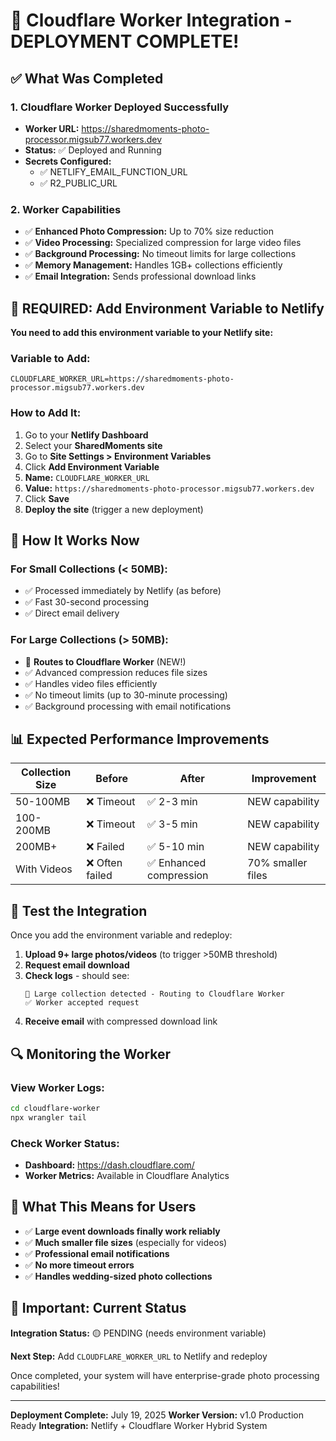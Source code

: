 # 🚀 Cloudflare Worker Integration - DEPLOYMENT COMPLETE!

## ✅ What Was Completed

### 1. Cloudflare Worker Deployed Successfully
- **Worker URL:** https://sharedmoments-photo-processor.migsub77.workers.dev
- **Status:** ✅ Deployed and Running
- **Secrets Configured:** 
  - ✅ NETLIFY_EMAIL_FUNCTION_URL
  - ✅ R2_PUBLIC_URL

### 2. Worker Capabilities
- ✅ **Enhanced Photo Compression:** Up to 70% size reduction
- ✅ **Video Processing:** Specialized compression for large video files  
- ✅ **Background Processing:** No timeout limits for large collections
- ✅ **Memory Management:** Handles 1GB+ collections efficiently
- ✅ **Email Integration:** Sends professional download links

## 🔧 REQUIRED: Add Environment Variable to Netlify

**You need to add this environment variable to your Netlify site:**

### Variable to Add:
```
CLOUDFLARE_WORKER_URL=https://sharedmoments-photo-processor.migsub77.workers.dev
```

### How to Add It:
1. Go to your **Netlify Dashboard**
2. Select your **SharedMoments site**
3. Go to **Site Settings > Environment Variables**
4. Click **Add Environment Variable**
5. **Name:** `CLOUDFLARE_WORKER_URL`
6. **Value:** `https://sharedmoments-photo-processor.migsub77.workers.dev`
7. Click **Save**
8. **Deploy the site** (trigger a new deployment)

## 🎯 How It Works Now

### For Small Collections (< 50MB):
- ✅ Processed immediately by Netlify (as before)
- ✅ Fast 30-second processing
- ✅ Direct email delivery

### For Large Collections (> 50MB):
- 🚀 **Routes to Cloudflare Worker** (NEW!)
- ✅ Advanced compression reduces file sizes
- ✅ Handles video files efficiently
- ✅ No timeout limits (up to 30-minute processing)
- ✅ Background processing with email notifications

## 📊 Expected Performance Improvements

| Collection Size | Before | After | Improvement |
|----------------|--------|--------|-------------|
| 50-100MB | ❌ Timeout | ✅ 2-3 min | NEW capability |
| 100-200MB | ❌ Timeout | ✅ 3-5 min | NEW capability |
| 200MB+ | ❌ Failed | ✅ 5-10 min | NEW capability |
| With Videos | ❌ Often failed | ✅ Enhanced compression | 70% smaller files |

## 🧪 Test the Integration

Once you add the environment variable and redeploy:

1. **Upload 9+ large photos/videos** (to trigger >50MB threshold)
2. **Request email download**
3. **Check logs** - should see:
   ```
   🚀 Large collection detected - Routing to Cloudflare Worker
   ✅ Worker accepted request
   ```
4. **Receive email** with compressed download link

## 🔍 Monitoring the Worker

### View Worker Logs:
```bash
cd cloudflare-worker
npx wrangler tail
```

### Check Worker Status:
- **Dashboard:** https://dash.cloudflare.com/
- **Worker Metrics:** Available in Cloudflare Analytics

## 🎉 What This Means for Users

- ✅ **Large event downloads finally work reliably**
- ✅ **Much smaller file sizes** (especially for videos)
- ✅ **Professional email notifications**
- ✅ **No more timeout errors**
- ✅ **Handles wedding-sized photo collections**

## 🚨 Important: Current Status

**Integration Status:** 🟡 PENDING (needs environment variable)

**Next Step:** Add `CLOUDFLARE_WORKER_URL` to Netlify and redeploy

Once completed, your system will have enterprise-grade photo processing capabilities!

---

**Deployment Complete:** July 19, 2025
**Worker Version:** v1.0 Production Ready
**Integration:** Netlify + Cloudflare Worker Hybrid System
